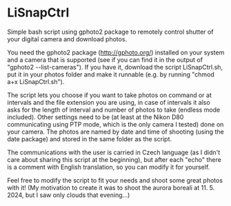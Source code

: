 # LiSnapCtrl
Simple bash script using gphoto2 package to remotely control shutter of your digital camera and download photos.

You need the gphoto2 package (http://gphoto.org/) installed on your system and a camera that is supported (see if you can find it in the output of "gphoto2 --list-cameras").
If you have it, download the script LiSnapCtrl.sh, put it in your photos folder and make it runnable (e.g. by running "chmod a+x LiSnapCtrl.sh").

The script lets you choose if you want to take photos on command or at intervals and the file extension you are using, in case of intervals it also asks for the length of interval and number of photos to take (endless mode included).
Other settings need to be (at least at the Nikon D80 communicating using PTP mode, which is the only camera I tested) done on your camera.
The photos are named by date and time of shooting (using the date package) and stored in the same folder as the script.

The communications with the user is carried in Czech language (as I didn't care about sharing this script at the beginning), but after each "echo" there is a comment with English translation, so you can modify it for yourself.

Feel free to modify the script to fit your needs and shoot some great photos with it! (My motivation to create it was to shoot the aurora boreali at 11. 5. 2024, but I saw only clouds that evening...)

